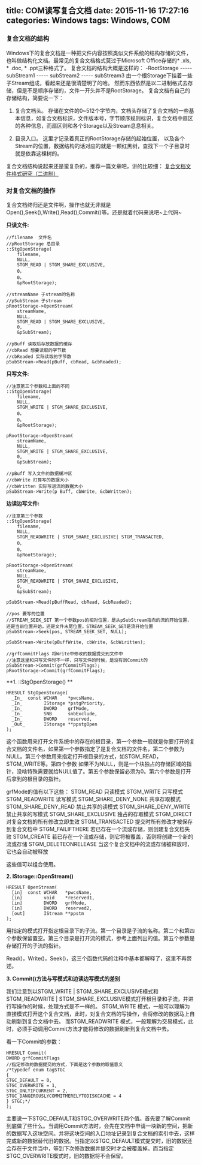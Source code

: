 title: COM读写复合文档
date: 2015-11-16 17:27:16
categories: Windows
tags: Windows, COM
---

### 复合文档的结构
Windows下的复合文档是一种把文件内容按照类似文件系统的结构存储的文件，也叫做结构化文档。最常见的复合文档格式莫过于Microsoft Office存储的* .xls, * .doc, * .ppt三种格式了。
复合文档的结构大概是这样的：
-RootStorage
-----   subStream1
-----   subStream2
-----   subStream3
由一个根Storage下挂着一些子Stream组成，看起来还是很清楚明了的哈。
然而东西依然是以二进制格式去存储，但是不是顺序存储的，文件一开头并不是RootStorage。
复合文档有自己的存储结构，简要说一下：
1. 复合文档头。
	存储在文件的0~512个字节内，文档头存储了复合文档的一些基本信息，如复合文档标识，文件版本号，字节顺序规则标识，复合文档中扇区的各种信息，而扇区则和各个Storage以及Stream息息相关。

2. 目录入口。
	这里才记录着真正的RootStorage存储的起始位置， 以及各个Stream的位置，数据结构的话对应的就是一颗红黑树，查找下一个子目录时就是依靠这棵树的。

复合文档结构说起来还是蛮复杂的，推荐一篇文章吧，讲的比较细：
[复合文档文件格式研究（二进制）](http://club.excelhome.net/thread-227502-1-1.html)
	
### 对复合文档的操作
复合文档终归还是文件啊，操作也就无非就是Open(),Seek(),Write(),Read(),Commit()等。还是就着代码来说吧~上代码~

**只读文件:**
```
//filename  文件名
//pRootStorage 总目录
::StgOpenStorage(
	filename, 
	NULL, 
	STGM_READ | STGM_SHARE_EXCLUSIVE, 
	0，
	0，
	&pRootStorage);

//streamName 子stream的名称
//pSubStream 子stream
pRootStorage->OpenStream(
	streamName, 
	NULL, 
	STGM_READ | STGM_SHARE_EXCLUSIVE,
	0,
	&pSubStream);

//pBuff 读取后存放数据的缓存
//cbRead 想要读取的字节数
//cbReaded 实际读取的字节数
pSubStream->Read(pBuff, cbRead, &cbReaded);
```
**只写文件:**
```
//注意第三个参数和上面的不同
::StgOpenStorage(
	filename, 
	NULL, 
	STGM_WRITE | STGM_SHARE_EXCLUSIVE, 
	0，
	0，
	&pRootStorage);

pRootStorage->OpenStream(
	streamName, 
	NULL, 
	STGM_WRITE | STGM_SHARE_EXCLUSIVE,
	0,
	&pSubStream);

//pBuff 写入文件的数据缓冲区
//cbWrite 打算写的数据大小
//cbWritten 实际写进流的数据大小
pSubStream->Write(p Buff, cbWrite, &cbWritten);
```
**边读边写文件:**
```
//注意第三个参数
::StgOpenStorage(
	filename, 
	NULL, 
	STGM_READWRITE | STGM_SHARE_EXCLUSIVE| STGM_TRANSACTED, 
	0，
	0，
	&pRootStorage);

pRootStorage->OpenStream(
	streamName, 
	NULL, 
	STGM_READWRITE | STGM_SHARE_EXCLUSIVE,
	0,
	&pSubStream);

pSubStream->Read(pBuffRead, cbRead, &cbReaded);

//pos 要写的位置
//STREAM_SEEK_SET 第一个参数pos的相对位置，是从pSubStream指向的流的开始位置，还是当前位置开始，还是文件末尾位置，STREAM_SEEK_SET是流开始位置
pSubStream->Seek(pos, STREAM_SEEK_SET, NULL);

pSubStream->Write(pBuffWrite, cbWrite, &cbWiritten);

//grfCommitFlags 将Write中修改的数据提交到文件中
//注意这里和只写文件时不一样，只写文件的时候，是没有调Commit的
pSubStream->Commit(grfCommitFlags);
pRootStorage->Commit(grfCommitFlags);
```

**1. ::StgOpenStorage() **
```
HRESULT StgOpenStorage(
  _In_  const WCHAR    *pwcsName,
  _In_        IStorage *pstgPriority,
  _In_        DWORD    grfMode,
  _In_        SNB      snbExclude,
  _In_        DWORD    reserved,
  _Out_       IStorage **ppstgOpen
);
```
这个函数用来打开文件系统中的存在的根目录，第一个参数一般就是你要打开的复合文档的文件名，如果第一个参数指定了是复合文档的文件名，第二个参数为NULL。第三个参数用来指定打开根目录的方式，如STGM_READ，STGM_WRITE等。第四个参数 如果不为NULL，则是一个块独占的存储区域的指针，没啥特殊需要就给NULL值了。第五个参数保留必须为0。第六个参数是打开后拿到的根目录的指针。

grfMode的值有以下这些：
STGM_READ 只读模式
STGM_WRITE 只写模式
STGM_READWRITE 读写模式
STGM_SHARE_DENY_NONE 共享存取模式
STGM_SHARE_DENY_READ 禁止共享的读模式
STGM_SHARE_DENY_WRITE 禁止共享的写模式
STGM_SHARE_EXCLUSIVE 独占的存取模式
STGM_DIRECT 对复合文档的所有修改立即生效
STGM_TRANSACTED 提交时所有修改才被保存到复合文档中
STGM_FAILIFTHERE 若已存在一个流或存储，则创建复合文档失败
STGM_CREATE 若已存在一个流或存储，则它将被覆盖，否则将创建一个新的流或存储
STGM_DELETEONRELEASE 当这个复合文档中的流或存储被释放时，它也会自动被释放

这些值可以组合使用。

**2. IStorage::OpenStream()**
```
HRESULT OpenStream(
  [in]  const WCHAR   *pwcsName,
  [in]        void    *reserved1,
  [in]        DWORD   grfMode,
  [in]        DWORD   reserved2,
  [out]       IStream **ppstm
);
```
用指定的模式打开指定根目录下的子流。第一个目录是子流的名称。第二个和第四个参数保留置空。第三个目录是打开流的模式，参考上面列出的值。第五个参数是存储打开的子流的指针。

Read()，Write()，Seek()，这三个函数代码的注释中基本都解释了，这里不再赘述。

**3. Commit()方法与写模式和边读边写模式的差别**

我们注意到以STGM_WRITE | STGM_SHARE_EXCLUSIVE模式和STGM_READWRITE | STGM_SHARE_EXCLUSIVE模式打开根目录和子流，并进行写操作的时候，处理方式是不一样的。
STGM_WRITE 模式，一般可以理解为直接模式打开这个复合文档，此时，对复合文档的写操作，会将修改的数据马上自动刷新到复合文档中去。
而STGM_READWRITE 模式，一般理解为交易模式，此时，必须手动调用Commit方法才能将修改的数据刷新到复合文档中去。

看一下Commit的参数：
```
HRESULT Commit(
DWORD grfCommitFlags 
//指定修改的数据提交的方式，下面是这个参数的取值意义
/*typedef enum tagSTGC 
{ 
STGC_DEFAULT = 0, 
STGC_OVERWRITE = 1, 
STGC_ONLYIFCURRENT = 2, 
STGC_DANGEROUSLYCOMMITMERELYTODISKCACHE = 4 
} STGC;*/
); 
```
主要说一下STGC_DEFAULT和STGC_OVERWRITE两个值。首先要了解Commit到底做了些什么。当调用Commit方法时，会先在文档中申请一块新的空间，把新的数据写入这块空间。并将这块空间的入口地址记录到复合文档的索引中去，这样完成新的数据替代旧的数据。当指定以STGC_DEFAULT模式提交时，旧的数据还会存在于文件当中，等到下次修改数据并提交时才会被覆盖掉。而当指定STGC_OVERWRITE模式时，旧的数据将不会保留。
